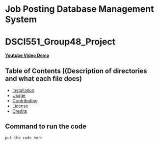 # Job Posting Database Management System
# DSCI551_Group48_Project
**[Youtube Video Demo](https://www.youtube.com)**

## Table of Contents ((Description of directories and what each file does)
- [Installation](#installation)
- [Usage](#usage)
- [Contributing](#contributing)
- [License](#license)
- [Credits](#credits)

## Command to run the code
```
put the code here
```
